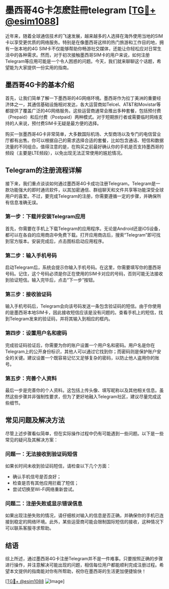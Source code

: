 # 墨西哥4G卡怎麽註冊telegram [[TG💪+ @esim1088](https://t.me/s/esim1088)]

近年来，随着全球通信技术的飞速发展，越来越多的人选择在海外使用当地的SIM卡以享受更优质的网络服务。特别是在像墨西哥这样的热门旅游和工作目的地，拥有一张本地的4G SIM卡不仅能够帮助你畅游社交媒体，还能让你轻松应对日常生活中的各种需求。然而，对于初次接触墨西哥SIM卡的用户来说，如何注册Telegram等应用可能是一个令人困惑的问题。今天，我们就来聊聊这个话题，希望能为大家提供一份实用的指南。

## 墨西哥4G卡的基本介绍

首先，让我们简单了解一下墨西哥的4G网络环境。墨西哥作为拉丁美洲的重要经济体之一，其通信基础设施相对发达，各大运营商如Telcel、AT&T和Movistar等都提供了覆盖广泛的4G网络服务。这些运营商通常会推出多种套餐，包括预付费（Prepaid）和后付费（Postpaid）两种模式。对于短期旅行者或需要临时网络支持的人来说，预付费SIM卡无疑是最方便的选择。

购买一张墨西哥4G卡非常简单，大多数国际机场、大型商场以及专门的电信营业厅都有出售。你可以根据自己的需求选择合适的套餐，比如包含通话、短信和数据流量的不同组合。值得注意的是，在购买之前最好确认你的手机是否支持墨西哥的频段（主要是LTE频段），以免出现无法正常使用的尴尬情况。

## Telegram的注册流程详解

接下来，我们重点谈谈如何通过墨西哥4G卡成功注册Telegram。Telegram是一款功能强大的即时通讯软件，以其加密通信、群组聊天和文件共享等功能深受全球用户的喜爱。不过，要完成Telegram的注册，你需要遵循一定的步骤，并确保所有信息准确无误。

### 第一步：下载并安装Telegram应用

首先，你需要在手机上下载Telegram的应用程序。无论是Android还是iOS设备，都可以在各自的应用商店中免费下载。打开应用商店后，搜索“Telegram”即可找到官方版本。安装完成后，点击图标启动应用程序。

### 第二步：输入手机号码

启动Telegram后，系统会提示你输入手机号码。在这里，你需要填写你的墨西哥号码。记住，这个号码必须是你正在使用的SIM卡对应的号码，否则可能无法接收到验证短信。输入完毕后，点击“下一步”按钮。

### 第三步：接收验证码

输入手机号码后，Telegram会向该号码发送一条包含验证码的短信。由于你使用的是墨西哥本地SIM卡，因此接收短信应该是没有问题的。查看手机上的短信，找到Telegram发来的验证码，并将其输入到相应的框内。

### 第四步：设置用户名和密码

完成验证码验证后，你需要为你的账户设置一个用户名和密码。用户名是你在Telegram上的公开身份标识，其他人可以通过它找到你；而密码则是保护账户安全的关键。建议设置一个既容易记忆又足够复杂的密码，以防止他人盗用你的账号。

### 第五步：完善个人资料

最后一步是完善你的个人资料。这包括上传头像、填写昵称以及其他相关信息。虽然这些步骤并非强制性要求，但为了更好地融入Telegram社区，建议尽量完成这些细节。

## 常见问题及解决方法

尽管上述步骤看似简单，但在实际操作过程中仍有可能遇到一些问题。以下是一些常见的疑问及其解决方案：

### 问题一：无法接收到验证码短信

如果长时间未收到验证码短信，请检查以下几个方面：
- 确认手机信号是否良好；
- 检查是否有其他应用拦截了短信；
- 尝试切换至Wi-Fi网络重新尝试。

### 问题二：注册失败或显示错误信息

如果出现注册失败的情况，请仔细核对输入的信息是否正确，并确保你的手机已连接到稳定的网络环境。此外，某些运营商可能会限制国际短信的接收，这种情况下可以联系客服寻求帮助。

## 结语

综上所述，通过墨西哥4G卡注册Telegram并不是一件难事。只要按照正确的步骤进行操作，并注意解决可能出现的问题，相信每位用户都能顺利完成注册过程。希望本文提供的指南能对你有所帮助，祝你在墨西哥的生活更加便捷愉快！

[[TG💪+ @esim1088](https://t.me/s/esim1088) ![Image](https://i.postimg.cc/4NQfJmqS/Snipaste-2025-05-13-00-14-12.png)]